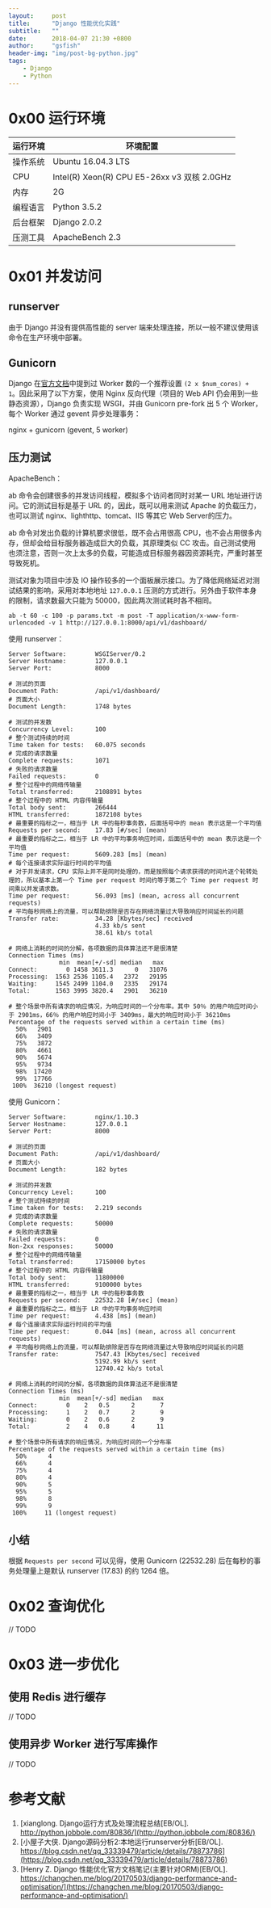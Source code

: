 ```yaml
---
layout:     post
title:      "Django 性能优化实践"
subtitle:   ""
date:       2018-04-07 21:30 +0800
author:     "gsfish"
header-img: "img/post-bg-python.jpg"
tags:
    - Django
    - Python
---
```



# 0x00 运行环境

| 运行环境 | 环境配置                                    |
| -------- | ------------------------------------------- |
| 操作系统 | Ubuntu 16.04.3 LTS                          |
| CPU      | Intel(R) Xeon(R) CPU E5-26xx v3 双核 2.0GHz |
| 内存     | 2G                                          |
| 编程语言 | Python 3.5.2                                |
| 后台框架 | Django 2.0.2                                |
| 压测工具 | ApacheBench 2.3                             |


# 0x01 并发访问

## runserver

由于 Django 并没有提供高性能的 server 端来处理连接，所以一般不建议使用该命令在生产环境中部署。

## Gunicorn

Django 在[官方文档](http://docs.gunicorn.org/en/latest/design.html#how-many-workers)中提到过 Worker 数的一个推荐设置 `(2 x $num_cores) + 1`。因此采用了以下方案，使用 Nginx 反向代理（项目的 Web API 仍会用到一些静态资源），Django 负责实现 WSGI，并由 Gunicorn pre-fork 出 5 个 Worker，每个 Worker 通过 gevent 异步处理事务：

nginx + gunicorn (gevent, 5 worker)

## 压力测试

ApacheBench：

ab 命令会创建很多的并发访问线程，模拟多个访问者同时对某一 URL 地址进行访问。它的测试目标是基于 URL 的，因此，既可以用来测试 Apache 的负载压力，也可以测试 nginx、lighthttp、tomcat、IIS 等其它 Web Server的压力。

ab 命令对发出负载的计算机要求很低，既不会占用很高 CPU，也不会占用很多内存，但却会给目标服务器造成巨大的负载，其原理类似 CC 攻击。自己测试使用也须注意，否则一次上太多的负载，可能造成目标服务器因资源耗完，严重时甚至导致死机。

测试对象为项目中涉及 IO 操作较多的一个面板展示接口。为了降低网络延迟对测试结果的影响，采用对本地地址 `127.0.0.1` 压测的方式进行。另外由于软件本身的限制，请求数最大只能为 50000，因此两次测试耗时各不相同。

```
ab -t 60 -c 100 -p params.txt -m post -T application/x-www-form-urlencoded -v 1 http://127.0.0.1:8000/api/v1/dashboard/
```

使用 runserver：

```
Server Software:        WSGIServer/0.2
Server Hostname:        127.0.0.1
Server Port:            8000

# 测试的页面
Document Path:          /api/v1/dashboard/
# 页面大小
Document Length:        1748 bytes

# 测试的并发数
Concurrency Level:      100
# 整个测试持续的时间
Time taken for tests:   60.075 seconds
# 完成的请求数量
Complete requests:      1071
# 失败的请求数量
Failed requests:        0
# 整个过程中的网络传输量
Total transferred:      2108891 bytes
# 整个过程中的 HTML 内容传输量
Total body sent:        266444
HTML transferred:       1872108 bytes
# 最重要的指标之一，相当于 LR 中的每秒事务数，后面括号中的 mean 表示这是一个平均值
Requests per second:    17.83 [#/sec] (mean)
# 最重要的指标之二，相当于 LR 中的平均事务响应时间，后面括号中的 mean 表示这是一个平均值
Time per request:       5609.283 [ms] (mean)
# 每个连接请求实际运行时间的平均值
# 对于并发请求，CPU 实际上并不是同时处理的，而是按照每个请求获得的时间片逐个轮转处理的，所以基本上第一个 Time per request 时间约等于第二个 Time per request 时间乘以并发请求数。
Time per request:       56.093 [ms] (mean, across all concurrent requests)
# 平均每秒网络上的流量，可以帮助排除是否存在网络流量过大导致响应时间延长的问题
Transfer rate:          34.28 [Kbytes/sec] received
                        4.33 kb/s sent
                        38.61 kb/s total

# 网络上消耗的时间的分解，各项数据的具体算法还不是很清楚
Connection Times (ms)
              min  mean[+/-sd] median   max
Connect:        0 1458 3611.3      0   31076
Processing:  1563 2536 1105.4   2372   29195
Waiting:     1545 2499 1104.0   2335   29174
Total:       1563 3995 3820.4   2901   36210

# 整个场景中所有请求的响应情况，为响应时间的一个分布率。其中 50％ 的用户响应时间小于 2901ms，66％ 的用户响应时间小于 3409ms，最大的响应时间小于 36210ms
Percentage of the requests served within a certain time (ms)
  50%   2901
  66%   3409
  75%   3872
  80%   4661
  90%   5674
  95%   9734
  98%  17420
  99%  17766
 100%  36210 (longest request)
```

使用 Gunicorn：

```
Server Software:        nginx/1.10.3
Server Hostname:        127.0.0.1
Server Port:            8000

# 测试的页面
Document Path:          /api/v1/dashboard/
# 页面大小
Document Length:        182 bytes

# 测试的并发数
Concurrency Level:      100
# 整个测试持续的时间
Time taken for tests:   2.219 seconds
# 完成的请求数量
Complete requests:      50000
# 失败的请求数量
Failed requests:        0
Non-2xx responses:      50000
# 整个过程中的网络传输量
Total transferred:      17150000 bytes
# 整个过程中的 HTML 内容传输量
Total body sent:        11800000
HTML transferred:       9100000 bytes
# 最重要的指标之一，相当于 LR 中的每秒事务数
Requests per second:    22532.28 [#/sec] (mean)
# 最重要的指标之二，相当于 LR 中的平均事务响应时间
Time per request:       4.438 [ms] (mean)
# 每个连接请求实际运行时间的平均值
Time per request:       0.044 [ms] (mean, across all concurrent requests)
# 平均每秒网络上的流量，可以帮助排除是否存在网络流量过大导致响应时间延长的问题
Transfer rate:          7547.43 [Kbytes/sec] received
                        5192.99 kb/s sent
                        12740.42 kb/s total

# 网络上消耗的时间的分解，各项数据的具体算法还不是很清楚
Connection Times (ms)
              min  mean[+/-sd] median   max
Connect:        0    2   0.5      2       7
Processing:     1    2   0.7      2       9
Waiting:        0    2   0.6      2       9
Total:          2    4   0.8      4      11

# 整个场景中所有请求的响应情况，为响应时间的一个分布率
Percentage of the requests served within a certain time (ms)
  50%      4
  66%      4
  75%      4
  80%      4
  90%      5
  95%      5
  98%      8
  99%      9
 100%     11 (longest request)
```

## 小结

根据 `Requests per second` 可以见得，使用 Gunicorn (22532.28) 后在每秒的事务处理量上是默认 runserver (17.83) 的约 1264 倍。


# 0x02 查询优化

// TODO


# 0x03 进一步优化

## 使用 Redis 进行缓存

// TODO

## 使用异步 Worker 进行写库操作

// TODO


# 参考文献

1. [xianglong. Django运行方式及处理流程总结[EB/OL]. http://python.jobbole.com/80836/](http://python.jobbole.com/80836/)
2. [小屋子大侠. Django源码分析2:本地运行runserver分析[EB/OL]. https://blog.csdn.net/qq_33339479/article/details/78873786](https://blog.csdn.net/qq_33339479/article/details/78873786)
3. [Henry Z. Django 性能优化官方文档笔记(主要针对ORM)[EB/OL]. https://changchen.me/blog/20170503/django-performance-and-optimisation/](https://changchen.me/blog/20170503/django-performance-and-optimisation/)
